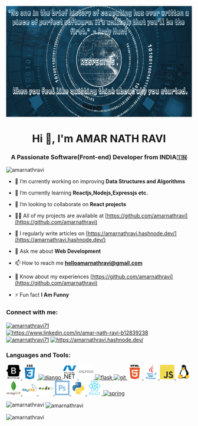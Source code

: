 <img src="https://github.com/Amarnathravi/amarnathravi/blob/main/githubamar.jpeg" alt="logo" width="1240" height="300">
<h1 align="center">Hi 👋, I'm AMAR NATH RAVI</h1>
<h3 align="center">A Passionate Software(Front-end) Developer from INDIA🇮🇳</h3>

<p align="left"> <img src="https://komarev.com/ghpvc/?username=amarnathravi&label=Profile%20views&color=0e75b6&style=flat" alt="amarnathravi" /> </p>

- 🔭 I’m currently working on improving **Data Structures and Algorithms**

- 🌱 I’m currently learning **Reactjs,Nodejs,Expressjs etc.**

- 👯 I’m looking to collaborate on **React projects**

- 👨‍💻 All of my projects are available at [https://github.com/amarnathravi](https://github.com/amarnathravi)

- 📝 I regularly write articles on [https://amarnathravi.hashnode.dev/](https://amarnathravi.hashnode.dev/)

- 💬 Ask me about **Web Development**

- 📫 How to reach me **helloamarnathravi@gmail.com**

- 📄 Know about my experiences [https://github.com/amarnathravi](https://github.com/amarnathravi)

- ⚡ Fun fact **I Am Funny**

<h3 align="left">Connect with me:</h3>
<p align="left">
<a href="https://twitter.com/amarnathravi71" target="blank"><img align="center" src="https://raw.githubusercontent.com/rahuldkjain/github-profile-readme-generator/master/src/images/icons/Social/twitter.svg" alt="amarnathravi71" height="30" width="40" /></a>
<a href="https://linkedin.com/in/https://www.linkedin.com/in/amar-nath-ravi-b12839238" target="blank"><img align="center" src="https://raw.githubusercontent.com/rahuldkjain/github-profile-readme-generator/master/src/images/icons/Social/linked-in-alt.svg" alt="https://www.linkedin.com/in/amar-nath-ravi-b12839238" height="30" width="40" /></a>
<a href="https://instagram.com/amarnathravi71" target="blank"><img align="center" src="https://raw.githubusercontent.com/rahuldkjain/github-profile-readme-generator/master/src/images/icons/Social/instagram.svg" alt="amarnathravi71" height="30" width="40" /></a>
<a href="https://hashnode.com/https://amarnathravi.hashnode.dev/" target="blank"><img align="center" src="https://raw.githubusercontent.com/rahuldkjain/github-profile-readme-generator/master/src/images/icons/Social/hashnode.svg" alt="https://amarnathravi.hashnode.dev/" height="30" width="40" /></a>
</p>

<h3 align="left">Languages and Tools:</h3>
<p align="left"> <a href="https://getbootstrap.com" target="_blank" rel="noreferrer"> <img src="https://raw.githubusercontent.com/devicons/devicon/master/icons/bootstrap/bootstrap-plain-wordmark.svg" alt="bootstrap" width="40" height="40"/> </a> <a href="https://www.w3schools.com/css/" target="_blank" rel="noreferrer"> <img src="https://raw.githubusercontent.com/devicons/devicon/master/icons/css3/css3-original-wordmark.svg" alt="css3" width="40" height="40"/> </a> <a href="https://www.djangoproject.com/" target="_blank" rel="noreferrer"> <img src="https://cdn.worldvectorlogo.com/logos/django.svg" alt="django" width="40" height="40"/> </a> <a href="https://dotnet.microsoft.com/" target="_blank" rel="noreferrer"> <img src="https://raw.githubusercontent.com/devicons/devicon/master/icons/dot-net/dot-net-original-wordmark.svg" alt="dotnet" width="40" height="40"/> </a> <a href="https://expressjs.com" target="_blank" rel="noreferrer"> <img src="https://raw.githubusercontent.com/devicons/devicon/master/icons/express/express-original-wordmark.svg" alt="express" width="40" height="40"/> </a> <a href="https://flask.palletsprojects.com/" target="_blank" rel="noreferrer"> <img src="https://www.vectorlogo.zone/logos/pocoo_flask/pocoo_flask-icon.svg" alt="flask" width="40" height="40"/> </a> <a href="https://git-scm.com/" target="_blank" rel="noreferrer"> <img src="https://www.vectorlogo.zone/logos/git-scm/git-scm-icon.svg" alt="git" width="40" height="40"/> </a> <a href="https://www.w3.org/html/" target="_blank" rel="noreferrer"> <img src="https://raw.githubusercontent.com/devicons/devicon/master/icons/html5/html5-original-wordmark.svg" alt="html5" width="40" height="40"/> </a> <a href="https://www.java.com" target="_blank" rel="noreferrer"> <img src="https://raw.githubusercontent.com/devicons/devicon/master/icons/java/java-original.svg" alt="java" width="40" height="40"/> </a> <a href="https://developer.mozilla.org/en-US/docs/Web/JavaScript" target="_blank" rel="noreferrer"> <img src="https://raw.githubusercontent.com/devicons/devicon/master/icons/javascript/javascript-original.svg" alt="javascript" width="40" height="40"/> </a> <a href="https://www.linux.org/" target="_blank" rel="noreferrer"> <img src="https://raw.githubusercontent.com/devicons/devicon/master/icons/linux/linux-original.svg" alt="linux" width="40" height="40"/> </a> <a href="https://www.mongodb.com/" target="_blank" rel="noreferrer"> <img src="https://raw.githubusercontent.com/devicons/devicon/master/icons/mongodb/mongodb-original-wordmark.svg" alt="mongodb" width="40" height="40"/> </a> <a href="https://www.mysql.com/" target="_blank" rel="noreferrer"> <img src="https://raw.githubusercontent.com/devicons/devicon/master/icons/mysql/mysql-original-wordmark.svg" alt="mysql" width="40" height="40"/> </a> <a href="https://nodejs.org" target="_blank" rel="noreferrer"> <img src="https://raw.githubusercontent.com/devicons/devicon/master/icons/nodejs/nodejs-original-wordmark.svg" alt="nodejs" width="40" height="40"/> </a> <a href="https://www.photoshop.com/en" target="_blank" rel="noreferrer"> <img src="https://raw.githubusercontent.com/devicons/devicon/master/icons/photoshop/photoshop-line.svg" alt="photoshop" width="40" height="40"/> </a> <a href="https://www.python.org" target="_blank" rel="noreferrer"> <img src="https://raw.githubusercontent.com/devicons/devicon/master/icons/python/python-original.svg" alt="python" width="40" height="40"/> </a> <a href="https://reactjs.org/" target="_blank" rel="noreferrer"> <img src="https://raw.githubusercontent.com/devicons/devicon/master/icons/react/react-original-wordmark.svg" alt="react" width="40" height="40"/> </a> <a href="https://spring.io/" target="_blank" rel="noreferrer"> <img src="https://www.vectorlogo.zone/logos/springio/springio-icon.svg" alt="spring" width="40" height="40"/> </a> </p>

<p><img align="left" src="https://github-readme-stats.vercel.app/api/top-langs?username=amarnathravi&show_icons=true&locale=en&layout=compact" alt="amarnathravi" /></p>

<p>&nbsp;<img align="center" src="https://github-readme-stats.vercel.app/api?username=amarnathravi&show_icons=true&locale=en" alt="amarnathravi" /></p>

<p><img align="center" src="https://github-readme-streak-stats.herokuapp.com/?user=amarnathravi&" alt="amarnathravi" /></p>

